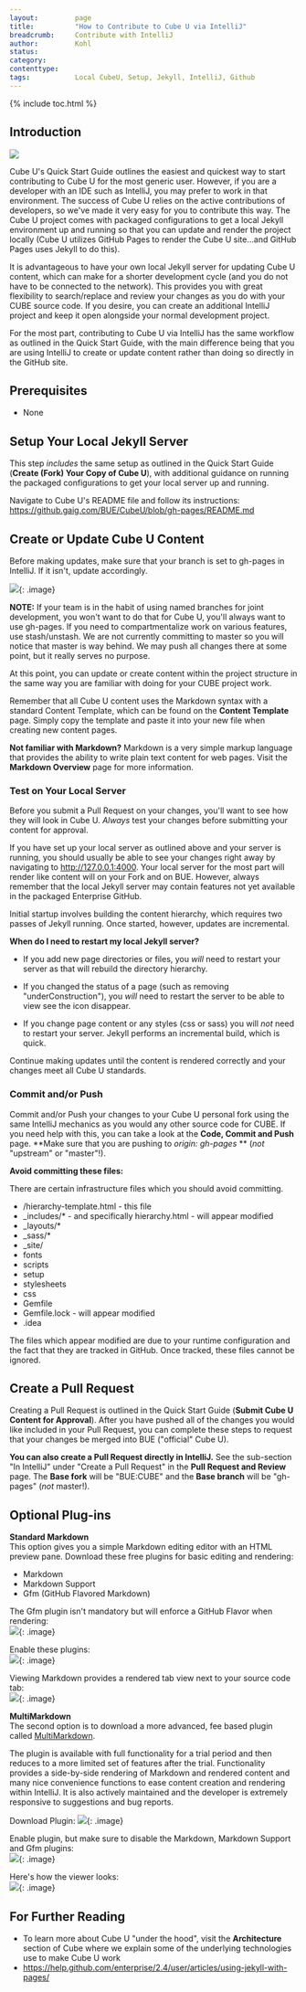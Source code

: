 ```yaml
---
layout:         page
title:          "How to Contribute to Cube U via IntelliJ"
breadcrumb:     Contribute with IntelliJ
author:         Kohl
status:     
category:
contenttype:
tags:           Local CubeU, Setup, Jekyll, IntelliJ, Github
---
```


{% include toc.html %}

## Introduction

![](images/intellij.png)

Cube U's Quick Start Guide outlines the easiest and quickest way to start contributing to Cube U for the most generic user. However,
if you are a developer with an IDE such as IntelliJ, you may prefer to work in that environment. The success of Cube U
relies on the active contributions of developers, so we've made it very easy for you to contribute this way. The Cube U project comes
with packaged configurations to get a local Jekyll environment up and running so that you can update and render the project locally (Cube
U utilizes GitHub Pages to render the Cube U site...and GitHub Pages uses Jekyll to do this).

It is advantageous to have your own local Jekyll server for updating Cube U content, which can make for a shorter development cycle
(and you do not have to be connected to the network). This provides you with great flexibility to search/replace and review your
changes as you do with your CUBE source code. If you desire, you can create an additional IntelliJ project and keep it open
alongside your normal development project.

For the most part, contributing to Cube U via IntelliJ has the same workflow as outlined in the Quick Start Guide, with the main difference
being that you are using IntelliJ to create or update content rather than doing so directly in the GitHub site.

## Prerequisites

* None

## Setup Your Local Jekyll Server

This step *includes* the same setup as outlined in the Quick Start Guide (**Create (Fork) Your Copy of Cube U**), with
additional guidance on running the packaged configurations to get your local server up and running.

Navigate to Cube U's README file and follow its instructions: <https://github.gaig.com/BUE/CubeU/blob/gh-pages/README.md>

## Create or Update Cube U Content

Before making updates, make sure that your branch is set to gh-pages in IntelliJ.  If it isn't, update accordingly.

![](images/IntelliJGHPagesBranch.png){: .image}

**NOTE:** If your team is in the habit of using named branches for joint development, you
won't want to do that for Cube U, you'll always want to use gh-pages. If you need
to compartmentalize work on various features, use stash/unstash.  We are not currently committing to master so you will notice that master is
way behind. We may push all changes there at some point, but it really serves no purpose.

At this point, you can update or create content within the project structure in the same way you are familiar with doing for
your CUBE project work.

Remember that all Cube U content uses the Markdown syntax with a standard Content Template, which can be
found on the **Content Template** page.  Simply copy the template and paste it into your new file when creating new content pages.

**Not familiar with Markdown?** Markdown is a very simple markup language that provides the ability to write plain text content
for web pages. Visit the **Markdown Overview** page for more information.

### Test on Your Local Server

Before you submit a Pull Request on your changes, you'll want to see how they will look in Cube U. *Always* test your changes
before submitting your content for approval.

If you have set up your local server as outlined above and your server is running, you should usually be able to see your changes right
away by navigating to <http://127.0.0.1:4000>. Your local server for the most part will render like content will on your Fork
and on BUE. However, always remember that the local Jekyll server may contain features not yet available in the 
packaged Enterprise GitHub.

Initial startup involves building the content hierarchy, which requires two passes
of Jekyll running.  Once started, however, updates are incremental.

**When do I need to restart my local Jekyll server?**

* If you add new page directories or files, you *will* need to restart your server as
that will rebuild the directory hierarchy.

* If you changed the status of a page (such as removing "underConstruction"), you
*will* need to restart the server to be able to view see the icon disappear.

* If you change page content or any styles (css or sass) you will *not* need to
restart your server. Jekyll performs an incremental build, which is quick.

Continue making updates until the content is rendered correctly and your changes meet all Cube U standards.

### Commit and/or Push

Commit and/or Push your changes to your Cube U personal fork using the same IntelliJ mechanics as you would any other source code for CUBE. If
you need help with this, you can take a look at the **Code, Commit and Push** page. **Make sure that you are pushing to *origin: gh-pages* **
(*not* "upstream" or "master"!).

**Avoid committing these files:**

There are certain infrastructure files which you should avoid committing.

  * /hierarchy-template.html - this file
  * _includes/* - and specifically hierarchy.html - will appear modified
  * _layouts/*
  * _sass/*
  * _site/
  * fonts
  * scripts
  * setup
  * stylesheets
  * css
  * Gemfile
  * Gemfile.lock - will appear modified
  * .idea

The files which appear modified are due to your runtime configuration and the
fact that they are tracked in GitHub.  Once tracked, these files cannot be
ignored.

## Create a Pull Request

Creating a Pull Request is outlined in the Quick Start Guide (**Submit Cube U Content for Approval**). After you have pushed
all of the changes you would like included in your Pull Request, you can complete these steps to request that your changes be
merged into BUE ("official" Cube U).

**You can also create a Pull Request directly in IntelliJ.**  See the sub-section "In IntelliJ" under "Create a Pull Request" in
the **Pull Request and Review** page.  The **Base fork** will be "BUE:CUBE" and the **Base branch** will be "gh-pages" (*not* master!).

## Optional Plug-ins

**Standard Markdown**  
This option gives you a simple Markdown editing editor with an HTML preview pane. Download these free plugins for basic editing and rendering:

 * Markdown   
 * Markdown Support 
 * Gfm (GitHub Flavored Markdown) 

The Gfm plugin isn't mandatory but will enforce a GitHub Flavor when rendering:  
![](images/downloadGfm.png){: .image}

Enable these plugins:  
![](images/enableGfm.png){: .image}

Viewing Markdown provides a rendered tab view next to your source code tab:  
![](images/viewGfm.png){: .image}

**MultiMarkdown**  
The second option is to download a more advanced, fee based plugin called 
[MultiMarkdown](https://github.com/vsch/idea-multimarkdown/wiki/Enhanced-Features). 

The plugin is available with full functionality for a trial period and then 
reduces to a more limited set of features after the trial. Functionality 
provides a side-by-side rendering of Markdown and rendered content and many nice
convenience functions to ease content creation and rendering within IntelliJ. It
is also actively maintained and the developer is extremely responsive to 
suggestions and bug reports. 

Download Plugin:
![](images/downloadMultiMarkdown.png){: .image}

Enable plugin, but make sure to disable the Markdown, Markdown Support and Gfm 
plugins:  
![](images/enableMultiMarkdown.png){: .image}

Here's how the viewer looks:  
![](images/viewMultiMarkdown.png){: .image}

## For Further Reading

* To learn more about Cube U "under the hood", visit the **Architecture** section of Cube where we explain some of the underlying
technologies use to make Cube U work
* <https://help.github.com/enterprise/2.4/user/articles/using-jekyll-with-pages/>

